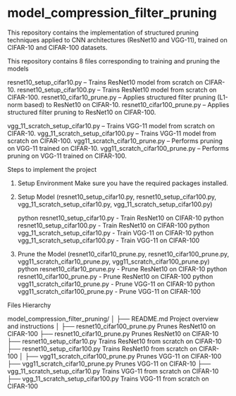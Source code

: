 # model_compression_filter_pruning
This repository contains the implementation of structured pruning techniques applied to CNN architectures (ResNet10 and VGG-11), trained on CIFAR-10 and CIFAR-100 datasets.

This repository contains 8 files corresponding to training and pruning the models

resnet10_setup_cifar10.py – Trains ResNet10 model from scratch on CIFAR-10.
resnet10_setup_cifar100.py – Trains ResNet10 model from scratch on CIFAR-100.
resnet10_cifar10_prune.py – Applies structured filter pruning (L1-norm based) to ResNet10 on CIFAR-10.
resnet10_cifar100_prune.py – Applies structured filter pruning to ResNet10 on CIFAR-100.

vgg_11_scratch_setup_cifar10.py – Trains VGG-11 model from scratch on CIFAR-10.
vgg_11_scratch_setup_cifar100.py – Trains VGG-11 model from scratch on CIFAR-100.
vgg11_scratch_cifar10_prune.py – Performs pruning on VGG-11 trained on CIFAR-10.
vgg11_scratch_cifar100_prune.py – Performs pruning on VGG-11 trained on CIFAR-100.

Steps to implement the project
 1. Setup Environment
    Make sure you have the required packages installed.
    
 2. Setup Model (resnet10_setup_cifar10.py, resnet10_setup_cifar100.py, vgg_11_scratch_setup_cifar10.py, vgg_11_scratch_setup_cifar100.py)
    
    python resnet10_setup_cifar10.py - Train ResNet10 on CIFAR-10
    python resnet10_setup_cifar100.py - Train ResNet10 on CIFAR-100
    python vgg_11_scratch_setup_cifar10.py - Train VGG-11 on CIFAR-10
    python vgg_11_scratch_setup_cifar100.py - Train VGG-11 on CIFAR-100

 3. Prune the Model (resnet10_cifar10_prune.py, resnet10_cifar100_prune.py, vgg11_scratch_cifar10_prune.py, vgg11_scratch_cifar100_prune.py)
     python resnet10_cifar10_prune.py - Prune ResNet10 on CIFAR-10
     python resnet10_cifar100_prune.py - Prune ResNet10 on CIFAR-100
     python vgg11_scratch_cifar10_prune.py - Prune VGG-11 on CIFAR-10
     python vgg11_scratch_cifar100_prune.py - Prune VGG-11 on CIFAR-100

Files Hierarchy

model_compression_filter_pruning/
│
├── README.md                                Project overview and instructions
│
├── resnet10_cifar100_prune.py               Prunes ResNet10 on CIFAR-100
├── resnet10_cifar10_prune.py                Prunes ResNet10 on CIFAR-10
├── resnet10_setup_cifar10.py                Trains ResNet10 from scratch on CIFAR-10
├── resnet10_setup_cifar100.py               Trains ResNet10 from scratch on CIFAR-100
│
├── vgg11_scratch_cifar100_prune.py          Prunes VGG-11 on CIFAR-100
├── vgg11_scratch_cifar10_prune.py           Prunes VGG-11 on CIFAR-10
├── vgg_11_scratch_setup_cifar10.py          Trains VGG-11 from scratch on CIFAR-10
├── vgg_11_scratch_setup_cifar100.py         Trains VGG-11 from scratch on CIFAR-100

